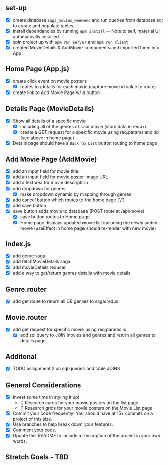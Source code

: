 ## set-up
- [x] create database `saga_movies_weekend` and run queries from database.sql to create and populate tables.
- [x] install dependancies by running `npm install`
    -- Note to self, material UI automatically installed
- [x] spin project up with `npm run server` and `npm run client` 
- [x] created MovieDetails & AddMovie components and imported them into App

## Home Page (App.js)
- [x] create click event on movie posters 
    - [x] routes to /details for each movie (capture movie id value to route)
- [x] create link to Add Movie Page w/ a button

## Details Page (MovieDetails)
- [x] Show all details of a specific movie 
    - [x] including all of the genres of said movie (store data in redux)
    - [x] create a GET request for a specific movie using req.params and :id (see above in home page)
- [x] Details page should have a `Back to List` button routing to home page

## Add Movie Page (AddMovie)
- [x] add an input field for movie title
- [x] add an input field for movie poster image URL
- [x] add a textarea for movie description
- [x] add dropdown for genres 
    - [x] make dropdown dynamic by mapping through genres
- [x] add cancel button which routes to the home page ('/')
- [x] add save button 
- [x] save button adds movie to database (POST route at /api/movie)
    - [x] save button routes to Home page 
    - [x] Home page displays updated movie list including the newly added movie (useEffect in home page should re-render with new movie) 

## Index.js
- [x] add genre saga
- [x] add fetchMovieDetails saga
- [x] add movieDetails reducer
- [x] add a way to get/return genres details with movie details

## Genre.router
- [x] add get route to return all DB genres to saga/redux

## Movie.router
- [x] add get request for specific movie using req.params.id
    - [x] add sql query to JOIN movies and genres and return all genres to 
    details page

## Additonal
- [x] TODO assignment 2 on sql queries and table JOINS

## General Considerations
- [x] Invest some time in styling it up!
    - [] Research cards for your movie posters on the list page
    - [] Research grids for your movie posters on the Movie List page
- [x] Commit your code frequently! You should have at 15+ commits on a project of this size. 
- [x] Use branches to help break down your features.
- [x] Comment your code.
- [x] Update this README to include a description of the project in your own words.

## Stretch Goals - TBD